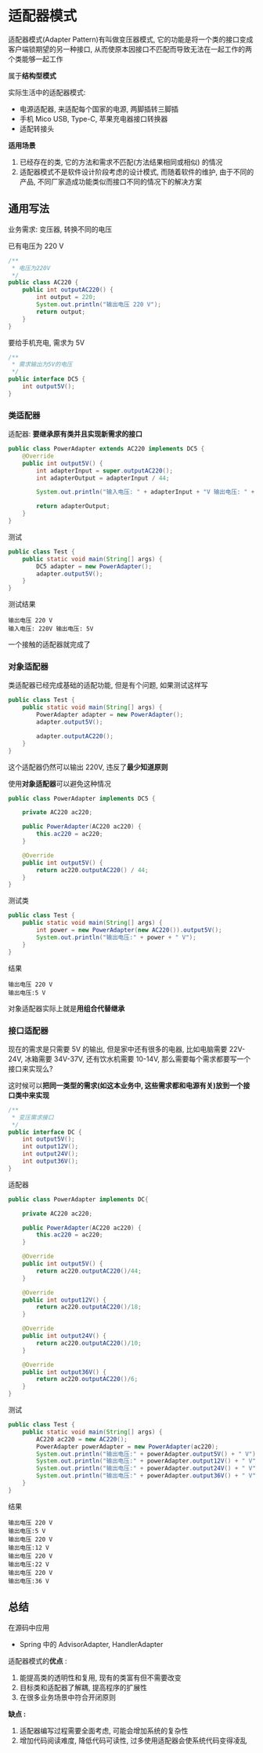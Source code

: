 # 适配器模式

适配器模式(Adapter Pattern)有叫做变压器模式, 它的功能是将一个类的接口变成客户端锁期望的另一种接口, 从而使原本因接口不匹配而导致无法在一起工作的两个类能够一起工作

属于**结构型模式**

实际生活中的适配器模式:

-   电源适配器, 来适配每个国家的电源, 两脚插转三脚插
-   手机 Mico USB, Type-C, 苹果充电器接口转换器
-   适配转接头

**适用场景**

1. 已经存在的类, 它的方法和需求不匹配(方法结果相同或相似) 的情况
2. 适配器模式不是软件设计阶段考虑的设计模式, 而随着软件的维护, 由于不同的产品, 不同厂家造成功能类似而接口不同的情况下的解决方案

## 通用写法

业务需求: 变压器, 转换不同的电压

已有电压为 220 V

```java
/**
 * 电压为220V
 */
public class AC220 {
    public int outputAC220() {
        int output = 220;
        System.out.println("输出电压 220 V");
        return output;
    }
}
```

要给手机充电, 需求为 5V

```java
/**
 * 需求输出为5V的电压
 */
public interface DC5 {
    int output5V();
}
```

### 类适配器

适配器: **要继承原有类并且实现新需求的接口**

```java
public class PowerAdapter extends AC220 implements DC5 {
    @Override
    public int output5V() {
        int adapterInput = super.outputAC220();
        int adapterOutput = adapterInput / 44;

        System.out.println("输入电压: " + adapterInput + "V 输出电压: " + adapterOutput + "V");

        return adapterOutput;
    }
}
```

测试

```java
public class Test {
    public static void main(String[] args) {
        DC5 adapter = new PowerAdapter();
        adapter.output5V();
    }
}
```

测试结果

```
输出电压 220 V
输入电压: 220V 输出电压: 5V
```

一个接触的适配器就完成了

### 对象适配器

类适配器已经完成基础的适配功能, 但是有个问题, 如果测试这样写

```java
public class Test {
    public static void main(String[] args) {
        PowerAdapter adapter = new PowerAdapter();
        adapter.output5V();

        adapter.outputAC220();
    }
}
```

这个适配器仍然可以输出 220V, 违反了**最少知道原则**

使用**对象适配器**可以避免这种情况

```java
public class PowerAdapter implements DC5 {

    private AC220 ac220;

    public PowerAdapter(AC220 ac220) {
        this.ac220 = ac220;
    }

    @Override
    public int output5V() {
        return ac220.outputAC220() / 44;
    }
}
```

测试类

```java
public class Test {
    public static void main(String[] args) {
        int power = new PowerAdapter(new AC220()).output5V();
        System.out.println("输出电压:" + power + " V");
    }
}
```

结果

```
输出电压 220 V
输出电压:5 V
```

对象适配器实际上就是**用组合代替继承**

### 接口适配器

现在的需求是只需要 5V 的输出, 但是家中还有很多的电器, 比如电脑需要 22V-24V, 冰箱需要 34V-37V, 还有饮水机需要 10-14V, 那么需要每个需求都要写一个接口来实现么?

这时候可以**把同一类型的需求(如这本业务中, 这些需求都和电源有关)放到一个接口类中来实现**

```java
/**
 * 变压需求接口
 */
public interface DC {
    int output5V();
    int output12V();
    int output24V();
    int output36V();
}
```

适配器

```java
public class PowerAdapter implements DC{

    private AC220 ac220;

    public PowerAdapter(AC220 ac220) {
        this.ac220 = ac220;
    }

    @Override
    public int output5V() {
        return ac220.outputAC220()/44;
    }

    @Override
    public int output12V() {
        return ac220.outputAC220()/18;
    }

    @Override
    public int output24V() {
        return ac220.outputAC220()/10;
    }

    @Override
    public int output36V() {
        return ac220.outputAC220()/6;
    }
}
```

测试

```java
public class Test {
    public static void main(String[] args) {
        AC220 ac220 = new AC220();
        PowerAdapter powerAdapter = new PowerAdapter(ac220);
        System.out.println("输出电压:" + powerAdapter.output5V() + " V");
        System.out.println("输出电压:" + powerAdapter.output12V() + " V");
        System.out.println("输出电压:" + powerAdapter.output24V() + " V");
        System.out.println("输出电压:" + powerAdapter.output36V() + " V");
    }
}
```

结果

```
输出电压 220 V
输出电压:5 V
输出电压 220 V
输出电压:12 V
输出电压 220 V
输出电压:22 V
输出电压 220 V
输出电压:36 V
```

## 总结

在源码中应用

-   Spring 中的 AdvisorAdapter, HandlerAdapter

适配器模式的**优点** :

1. 能提高类的透明性和复用, 现有的类富有但不需要改变
2. 目标类和适配器了解耦, 提高程序的扩展性
3. 在很多业务场景中符合开闭原则

**缺点 :**

1. 适配器编写过程需要全面考虑, 可能会增加系统的复杂性
2. 增加代码阅读难度, 降低代码可读性, 过多使用适配器会使系统代码变得凌乱
